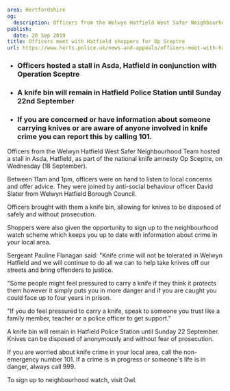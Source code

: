```yaml
area: Hertfordshire
og:
  description: Officers from the Welwyn Hatfield West Safer Neighbourhood Team hosted a stall in Asda, Hatfield, as part of the national knife amnesty Op Sceptre, on Wednesday (18 September).
publish:
  date: 20 Sep 2019
title: Officers meet with Hatfield shoppers for Op Sceptre
url: https://www.herts.police.uk/news-and-appeals/officers-meet-with-hatfield-shoppers-for-op-sceptre-0795
```

* ### Officers hosted a stall in Asda, Hatfield in conjunction with Operation Sceptre

 * ### A knife bin will remain in Hatfield Police Station until Sunday 22nd September

 * ### If you are concerned or have information about someone carrying knives or are aware of anyone involved in knife crime you can report this by calling 101.

Officers from the Welwyn Hatfield West Safer Neighbourhood Team hosted a stall in Asda, Hatfield, as part of the national knife amnesty Op Sceptre, on Wednesday (18 September).

Between 11am and 1pm, officers were on hand to listen to local concerns and offer advice. They were joined by anti-social behaviour officer David Slater from Welwyn Hatfield Borough Council.

Officers brought with them a knife bin, allowing for knives to be disposed of safely and without prosecution.

Shoppers were also given the opportunity to sign up to the neighbourhood watch scheme which keeps you up to date with information about crime in your local area.

Sergeant Pauline Flanagan said: "Knife crime will not be tolerated in Welwyn Hatfield and we will continue to do all we can to help take knives off our streets and bring offenders to justice.

"Some people might feel pressured to carry a knife if they think it protects them however it simply puts you in more danger and if you are caught you could face up to four years in prison.

"If you do feel pressured to carry a knife, speak to someone you trust like a family member, teacher or a police officer to get support."

A knife bin will remain in Hatfield Police Station until Sunday 22 September. Knives can be disposed of anonymously and without fear of prosecution.

If you are worried about knife crime in your local area, call the non-emergency number 101. If a crime is in progress or someone's life is in danger, always call 999.

To sign up to neighbourhood watch, visit Owl.
